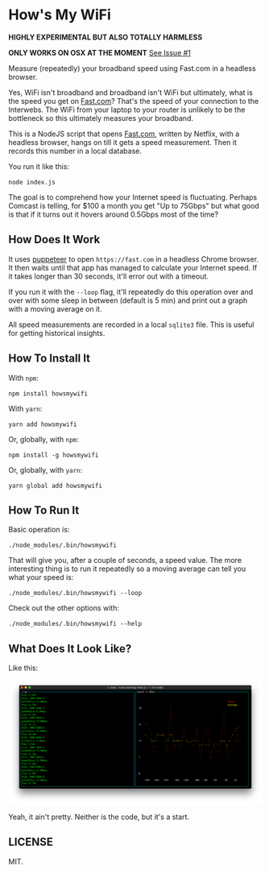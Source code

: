 How's My WiFi
=============

**HIGHLY EXPERIMENTAL BUT ALSO TOTALLY HARMLESS**

**ONLY WORKS ON OSX AT THE MOMENT** [See Issue #1](https://github.com/peterbe/howsmywifi/issues/1)

Measure (repeatedly) your broadband speed using Fast.com in a headless browser.

Yes, WiFi isn't broadband and broadband isn't WiFi but ultimately, what
is the speed you get on [Fast.com](https://fast.com)? That's the speed
of your connection to the Interwebs. The WiFi from your laptop to your
router is unlikely to be the bottleneck so this ultimately measures your
broadband.

This is a NodeJS script that opens [Fast.com](https://fast.com), written
by Netflix, with a headless browser, hangs on till it gets a
speed measurement. Then it records this number in a local database.

You run it like this:

    node index.js

The goal is to comprehend how your Internet speed is fluctuating.
Perhaps Comcast is telling, for $100 a month you get "Up to 75Gbps"
but what good is that if it turns out it hovers around 0.5Gbps most of
the time?

How Does It Work
----------------

It uses [puppeteer](https://github.com/GoogleChrome/puppeteer) to open
`https://fast.com` in a headless Chrome browser. It then waits until
that app has managed to calculate your Internet speed. If it takes
longer than 30 seconds, it'll error out with a timeout.

If you run it with the `--loop` flag, it'll repeatedly do this operation
over and over with some sleep in between (default is 5 min) and
print out a graph with a moving average on it.

All speed measurements are recorded in a local `sqlite3` file. This is
useful for getting historical insights.


How To Install It
-----------------

With `npm`:

    npm install howsmywifi

With `yarn`:

    yarn add howsmywifi

Or, globally, with `npm`:

    npm install -g howsmywifi

Or, globally, with `yarn`:

    yarn global add howsmywifi


How To Run It
-------------

Basic operation is:

    ./node_modules/.bin/howsmywifi

That will give you, after a couple of seconds, a speed value.
The more interesting thing is to run it repeatedly so a moving average
can tell you what your speed is:

    ./node_modules/.bin/howsmywifi --loop

Check out the other options with:

    ./node_modules/.bin/howsmywifi --help


What Does It Look Like?
-----------------------

Like this:

![Screenshot](screenshot.png)

Yeah, it ain't pretty. Neither is the code, but it's a start.

LICENSE
-------

MIT.
